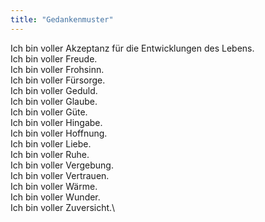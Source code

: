 ```yaml
---
title: "Gedankenmuster"
---
```


Ich bin voller Akzeptanz für die Entwicklungen des Lebens.\
Ich bin voller Freude.\
Ich bin voller Frohsinn.\
Ich bin voller Fürsorge.\
Ich bin voller Geduld.\
Ich bin voller Glaube.\
Ich bin voller Güte.\
Ich bin voller Hingabe.\
Ich bin voller Hoffnung.\
Ich bin voller Liebe.\
Ich bin voller Ruhe.\
Ich bin voller Vergebung.\
Ich bin voller Vertrauen.\
Ich bin voller Wärme.\
Ich bin voller Wunder.\
Ich bin voller Zuversicht.\